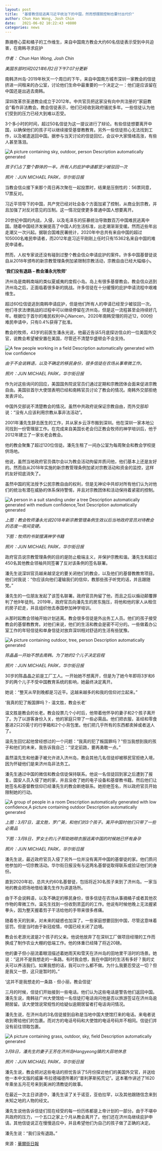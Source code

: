 ```yaml
---
layout: post
title:  "基督教信徒逃离习近平统治下的中国，然而想摆脱控制也要付出代价"
author: Chun Han Wong, Josh Chin
date:   2021-06-02 10:22:43 +0800
categories: news
---
```


 靠摘卷心菜和橘子的工作维生，来自中国南方教会大约60名信徒表示受到中共迫害，在南韩寻求庇护

 *作者： Chun Han Wong, Josh Chin*

*美国东部时间2021年6月2日下午7:07分更新*

 南韩济州岛-2019年秋天一个周日的下午，来自中国南方城市深圳一家教会的信徒挤进一间租来的办公室，讨论他们生命中最重要的一个决定之一：他们是应该留在中国还是出逃去南韩。

 深圳改革宗圣道教会成立于2012年。中共官员把这家没有向中共注册的“家庭教会”看作非法教会。教会信徒表示，他们已经收到政府骚扰多年。一些信徒认为他们受到的压力已经大到难以忍受。

 3个多小时的时间，超过50名信徒为这一提议进行了辩论。有些信徒想要离开中国，以确保他们的孩子可以继续接受基督教教育。另外一些信徒担心无法找到工作，以及被遣送回中国。据参与当天讨论的信徒回忆，会议中大家情绪高涨，有些人甚至落泪。



![A picture containing sky, outdoor, person  Description automatically generated](/images/wsj_clip_image002.jpg)

*孩子们占了整个群体的一半。所有人的庇护申请都至少被驳回一次*

*照片：JUN MICHAEL PARK，华尔街日报*

 

当教会信众接下来那个周日再次聚在一起投票时，结果是压倒性的：56票同意，17票反对。

 习近平领导下的中国，共产党已经对社会各个方面加紧了控制，从商业到宗教，并且加强了对反对意见的压制。这一情况促使更多普通中国人想要离开。

 20世纪中国的内战，入侵，以及毛泽东的狂暴统治导致数百万中国难民逃离中国。随着中国经济发展提高了中国人的生活标准，出走潮渐渐变缓。然而近些年出走潮又一次兴起。据联合国难民署统计，2020年中总共有来自中国的超过105000名难民申请者，而2012年底习近平刚刚上任时只有15362名来自中国的难民申请者。

 然而，人权专家说还没有碰到过整个教会信众申请庇护的案件。许多中国基督徒说自从2018年颁布的新宗教管理条例加紧限制宗教活动，宗教自由已经大幅缩小。

**‘我们没有退路 – 教会潘永光牧师’**

 济州岛是南韩南端的类似夏威夷的度假小岛。岛上有很多基督教会。教会信众逃到济州岛之后，正面临着很多新的挑战。许多信徒在十分缓慢的庇护申请流程中艰难维生。

 超过60位信徒逃到南韩申请庇护，但是他们所有人的申请已经至少被驳回一次。他们寻求法律挑战的过程中可以继续停留在济州岛，但是这一流程甚至会持续好几年。根据位于首尔的难民权利中心Nancen，2020年南韩受理的将近12，000份难民申请中，只有0.4%获得了批准。

 教会的牧师，43岁的前医生潘永光说，他最近告诉5月底探访信众的一位美国外交官，说教会希望被安置在美国，尽管还不清楚华盛顿会不会支持。

![A few people working in a field  Description automatically generated with low confidence](/images/wsj_clip_image004.jpg)

*由于不会说韩语，以及不确定的移民身份，很多信徒在农场从事卑微工作。*

*照片：JUN MICHAEL PARK，华尔街日报*

 

作为对这些询问的回应，美国国务院说官员们通过定期和宗教团体会面来促进宗教自由。美国驻首尔大使馆表明已经和南韩官员讨论了教会的情况。南韩外交部拒绝发表评论。

 中国外交部说不清楚教会的情况。虽然中共政府说保证宗教自由，而外交部却说：“没有人应该利用宗教从事非法活动”。

 2001年潘先生辞去医生的工作，并从家乡云浮市搬到深圳。他在深圳一家本地公司找到一份管理层工作。在完成来自美国长老会归正教会牧师的神学培训后，他于2012年建立了一家长老会教会。

他的教会聚集了超过120位信徒。潘先生租了一间办公室为每周聚会和教会学校提供场地。

他说，虽然当地政府官员偶尔会以为教会活动拘留并质问他，他们基本上还是友好的。然而自从2018年实施的新宗教管理条例加紧对宗教活动和资金的监控，这样的友好彻底消失了。

 虽然中国的宪法授予公民宗教自由的权利，但是无神论中共却对所有他们认为对他们的统治有潜在威胁的体系保持警惕，并且对宗教团体和活动保持着紧密的控制。

![A person in a suit standing under a tree  Description automatically generated with medium confidence,Text  Description automatically generated](/images/wsj_clip_image007.jpg)

 *上图：教会牧师潘永光说2018年新宗教管理条例生效以后当地政府官员对待教会的态度一夜间变硬。*

*下图：牧师的书架摆满神学书籍*

 *照片：JUN MICHAEL PARK，华尔街日报*



政府官员说宗教管理条例的目的是防止极端主义，并保护宗教和谐。潘先生和超过450名其他教会领袖共同签署了反对该条例的签名联署。

潘先生说深圳官员越来越坚定的要关闭他们的教会，以及他们的基督教教育项目。 他们对我说：“你应该向他们灌输我们的信仰，教那些孩子听党的话，并且跟随党。”

 潘先生的一位朋友发起了该签名联署。政府官员拘留了他，而且之后以煽动颠覆罪判了他9年徒刑。2019年，政府官员向潘先生的房东施压，将他和他的家人从租住的房子赶走，并且组织他去泰国参加神学培训。

 从那时起教会领袖开始计划逃离。教会很多信徒是外出务工人员。他们的孩子接受教会的基督教教育。对他们来说，他们的生活和教会是密不可分的。一些做着办公室工作的年轻信徒和单身信徒对放弃深圳相对舒适的生活有些犹豫。

![A picture containing outdoor, tree, person  Description automatically generated](/images/wsj_clip_image009.jpg) 

*陈晶晶一开始不想去南韩。为了她的2个儿子决定启程*

 *照片：JUN MICHAEL PARK，华尔街日报*

 

30岁的陈晶晶之前是工厂工人。一开始她不想离开，但是为了她今年即将3岁和6岁的两个儿子不受中国教育系统的影响，她最终决定离开。 

她说：“整天从早到晚都是习近平。这越来越多的和我的信仰对立起来。”

 ‘我真的犯了叛国罪吗？- 温文胜，教会长老’

 温文胜是教会的长老。教会投票几个小时后，他带着他怀孕的妻子和2个孩子离开了。为了以游客身份入关，他的家庭只带了一些必需品。他们把衣服，圣经和零食塞进2只20英寸的行李箱和2个小背包里。他们把几乎所有的东西都卖掉或者送人了。

 温先生回忆起他曾经想过的一个问题：“我真的犯了叛国罪吗？”但当我想到我的孩子和他们的未来，我告诉我自己：“坚定前路，要再勇敢一点。”

 虽然温先生和他妻子被允许进入济州岛，教会其他几名信徒却被移民官拒绝入境，因为怀疑他们是来济州岛非法务工。

 潘先生通过中国的微信和教会信徒保持联系。他说一名信徒回到家之后遭到了报复。国安人员入侵了她的家，并且没收了她的电子设备和基督教书籍。然后他们让她签名和基督教信仰已经潘先生的教会断绝联系。她拒绝签名，所以政府官员开始限制她的行动。

  ![A group of people in a room  Description automatically generated with low confidence,A picture containing outdoor  Description automatically generated](/images/wsj_clip_image012.png)

*上图：3月7日，温文胜，罗广英，和他们的3个孩子。离开中国时他们只带了一些必需品*

*下图：3月8日，罗女士的儿子帮助她晾衣服逃离中国的时候她已怀有身孕*

 *照片：JUN MICHAEL PARK，华尔街日报*



潘先生说，最近政府官员入侵了另外一位并没有离开中国的基督徒的家。他们质问他参加的一切宗教活动。华尔街日报没有与这两名基督徒取得联系或验证他们的身份。

 直到2020年初，总共大约60名基督徒，包括将近30名孩子来到了济州岛。一家当地的教会把场地借给潘先生作为讲道场所。

 由于不会说韩语，以及不确定的移民身份，很多信徒在农场从事摘橘子或者其他农作物的卑微工作。温先生找到一份收割苤蓝的的工作。他说有时候他晚上无法握紧拳头，因为整天握着剪子干活给他的手带来很多疼痛。

 随着冬天的到来，对未来的疑惑也加深了。一些家庭想要回到中国，尽管这意味着惩罚。但是当时由于新冠疫情，中国已经关闭了边境。

 教会长老游光波是2个孩子的父亲。他说他放弃了在深圳工厂做项目经理的工作而换成了制作农业大棚的低端工作。他的体重已经降了将近20磅。

 他的妻子但小丽流着眼泪描述着她雨天和雪天在济州岛的田地里干活时的场景。她说：“这并不是我想走的一条路。有时我会想，我在中国时的生活有多好？我的丈夫可以养活我们。如果我想的话，我可以什么都不做。为什么我要忍受这一切？但是我又一想，这只是暂时的。”

 ‘这并不是我想走的一条路 - 但小丽，教会信徒’

 三月的时候，信徒们开始接到一些电话。他们认为这些电话是警告他们返回中国。潘先生说，南韩驻广州大使馆给一名信徒打电话询问他是否以旅游签证在济州岛逾期居留。该大使馆说常规性的给疑似逾期居留者打电话询问情况。

 潘先生说，在济州岛的3名信徒接到自称是当地中国大使馆打来的电话。来电者说收到寄给他们的包裹。而对方的电话号码和大使馆的电话号码并不相同。信徒们并没有前往领取包裹。

  

![A picture containing grass, outdoor, sky, field  Description automatically generated](/images/wsj_clip_image014.jpg)

*3月8日，潘先生的妻子王芳在济州岛Hangyeong镇的大蒜地休息*

 *照片：JUN MICHAEL PARK，华尔街日报*

 

潘先生说，教会把对这些电话的担忧告诉了5月份探访他们的美国外交官，并送给他一本中文版的威廉·布拉德福德所著的“普利茅斯拓荒记”。这本著作讲述了1620年乘坐五月花号来到美洲的清教徒的故事。

 在最近一次主日讲道中，潘先生读了关于诺亚，亚伯拉罕，以及其他跟随信念来到未知之地的人物的经文。

 潘先生说他告诉信徒们现在经受的每一份历练都是上帝计划的一部分。由于不堪中共政府的压力，一个五口之家上个月从教会离开了。他们还在济州岛继续庇护申请。其他信徒说正在慢慢适应中，并且希望他们为自己的孩子做了正确的决定。

 潘先生说：“我们没有退路。”

 

來源：[華爾街日報](https://www.wsj.com/articles/a-christian-congregation-fled-xi-jinpings-china-but-escaping-control-had-a-price-11622628143)
